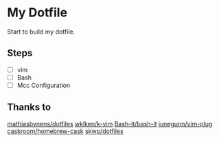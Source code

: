My Dotfile
=============
Start to build my dotfile.

## Steps

* [ ] vim
* [ ] Bash
* [ ] Mcc Configuration

## Thanks to

[mathiasbynens/dotfiles](https://github.com/mathiasbynens/dotfiles)
[wklken/k-vim](https://github.com/wklken/k-vim)
[Bash-it/bash-it](https://github.com/Bash-it/bash-it)
[junegunn/vim-plug](https://github.com/junegunn/vim-plug)
[caskroom/homebrew-cask](https://github.com/caskroom/homebrew-cask)
[skwp/dotfiles](https://github.com/skwp/dotfiles)
